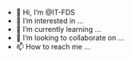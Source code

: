 - 👋 Hi, I’m @IT-FDS
- 👀 I’m interested in ...
- 🌱 I’m currently learning ...
- 💞️ I’m looking to collaborate on ...
- 📫 How to reach me ...

<!---
IT-FDS/IT-FDS is a ✨ special ✨ repository because its `README.md` (this file) appears on your GitHub profile.
You can click the Preview link to take a look at your changes.
--->
